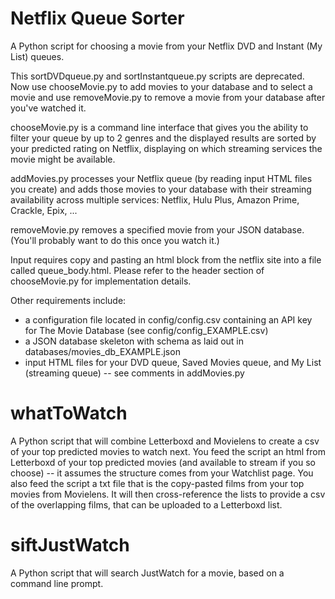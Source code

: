 # Netflix Queue Sorter
A Python script for choosing a movie from your Netflix DVD and Instant (My List) queues.

This sortDVDqueue.py and sortInstantqueue.py scripts are deprecated. Now use chooseMovie.py to add movies to your database and to select a movie and use removeMovie.py to remove a movie from your database after you've watched it.

chooseMovie.py is a command line interface that gives you the ability to filter your queue by up to 2 genres and the displayed results are sorted by your predicted rating on Netflix, displaying on which streaming services the movie might be available.

addMovies.py processes your Netflix queue (by reading input HTML files you create) and adds those movies to your database with their streaming availability across multiple services: Netflix, Hulu Plus, Amazon Prime, Crackle, Epix, ...

removeMovie.py removes a specified movie from your JSON database. (You'll probably want to do this once you watch it.)

Input requires copy and pasting an html block from the netflix site into a file called queue_body.html. Please refer to the header section of chooseMovie.py for implementation details.

Other requirements include:
  - a configuration file located in config/config.csv containing an API key for The Movie Database (see config/config_EXAMPLE.csv)
  - a JSON database skeleton with schema as laid out in databases/movies_db_EXAMPLE.json
  - input HTML files for your DVD queue, Saved Movies queue, and My List (streaming queue) -- see comments in addMovies.py

# whatToWatch
A Python script that will combine Letterboxd and Movielens to create a csv of your top predicted movies to watch next. You feed the script an html from Letterboxd of your top predicted movies (and available to stream if you so choose) -- it assumes the structure comes from your Watchlist page. You also feed the script a txt file that is the copy-pasted films from your top movies from Movielens. It will then cross-reference the lists to provide a csv of the overlapping films, that can be uploaded to a Letterboxd list.

# siftJustWatch
A Python script that will search JustWatch for a movie, based on a command line prompt.